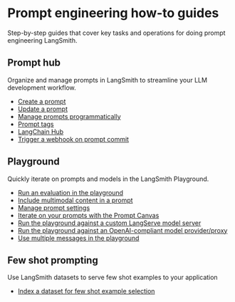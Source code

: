 # Prompt engineering how-to guides

Step-by-step guides that cover key tasks and operations for doing prompt engineering LangSmith.

## Prompt hub

Organize and manage prompts in LangSmith to streamline your LLM development workflow.

- [Create a prompt](./how_to_guides/create_a_prompt)
- [Update a prompt](./how_to_guides/update_a_prompt)
- [Manage prompts programmatically](./how_to_guides/manage_prompts_programatically)
- [Prompt tags](./how_to_guides/prompt_tags)
- [LangChain Hub](./how_to_guides/langchain_hub)
- [Trigger a webhook on prompt commit](./how_to_guides/trigger_webhook)

## Playground

Quickly iterate on prompts and models in the LangSmith Playground.

- [Run an evaluation in the playground](/evaluation?mode=ui)
- [Include multimodal content in a prompt](./how_to_guides/multimodal_content)
- [Manage prompt settings](./how_to_guides/managing_model_configurations)
- [Iterate on your prompts with the Prompt Canvas](./how_to_guides/prompt_canvas)
- [Run the playground against a custom LangServe model server](./how_to_guides/custom_endpoint)
- [Run the playground against an OpenAI-compliant model provider/proxy](./how_to_guides/custom_openai_compliant_model)
- [Use multiple messages in the playground](./how_to_guides/multiple_messages)

## Few shot prompting

Use LangSmith datasets to serve few shot examples to your application

- [Index a dataset for few shot example selection](../../evaluation/how_to_guides/index_datasets_for_dynamic_few_shot_example_selection)
